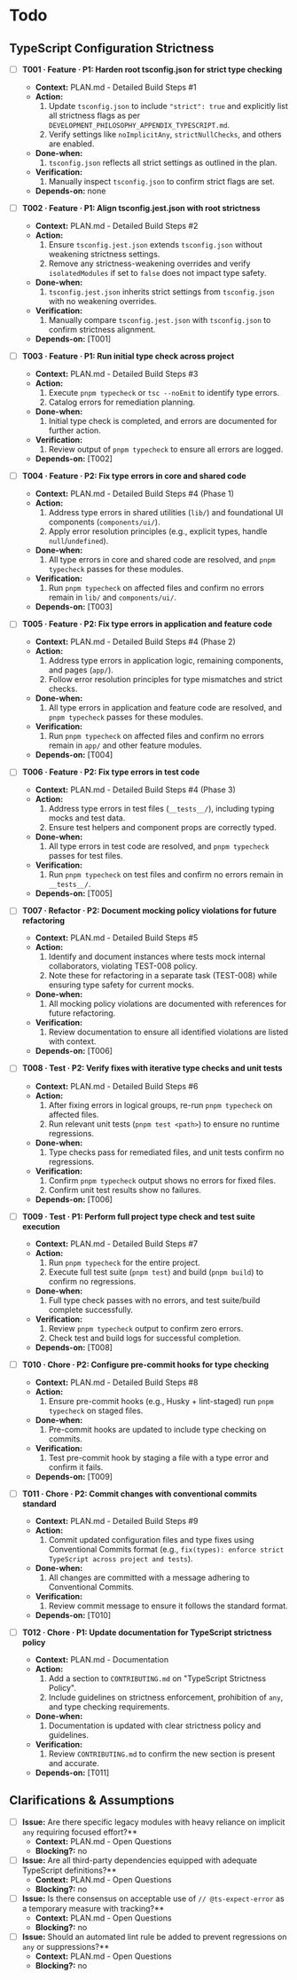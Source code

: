 # Todo

## TypeScript Configuration Strictness

- [ ] **T001 · Feature · P1: Harden root tsconfig.json for strict type checking**
    - **Context:** PLAN.md - Detailed Build Steps #1
    - **Action:**
        1. Update `tsconfig.json` to include `"strict": true` and explicitly list all strictness flags as per `DEVELOPMENT_PHILOSOPHY_APPENDIX_TYPESCRIPT.md`.
        2. Verify settings like `noImplicitAny`, `strictNullChecks`, and others are enabled.
    - **Done-when:**
        1. `tsconfig.json` reflects all strict settings as outlined in the plan.
    - **Verification:**
        1. Manually inspect `tsconfig.json` to confirm strict flags are set.
    - **Depends-on:** none

- [ ] **T002 · Feature · P1: Align tsconfig.jest.json with root strictness**
    - **Context:** PLAN.md - Detailed Build Steps #2
    - **Action:**
        1. Ensure `tsconfig.jest.json` extends `tsconfig.json` without weakening strictness settings.
        2. Remove any strictness-weakening overrides and verify `isolatedModules` if set to `false` does not impact type safety.
    - **Done-when:**
        1. `tsconfig.jest.json` inherits strict settings from `tsconfig.json` with no weakening overrides.
    - **Verification:**
        1. Manually compare `tsconfig.jest.json` with `tsconfig.json` to confirm strictness alignment.
    - **Depends-on:** [T001]

- [ ] **T003 · Feature · P1: Run initial type check across project**
    - **Context:** PLAN.md - Detailed Build Steps #3
    - **Action:**
        1. Execute `pnpm typecheck` or `tsc --noEmit` to identify type errors.
        2. Catalog errors for remediation planning.
    - **Done-when:**
        1. Initial type check is completed, and errors are documented for further action.
    - **Verification:**
        1. Review output of `pnpm typecheck` to ensure all errors are logged.
    - **Depends-on:** [T002]

- [ ] **T004 · Feature · P2: Fix type errors in core and shared code**
    - **Context:** PLAN.md - Detailed Build Steps #4 (Phase 1)
    - **Action:**
        1. Address type errors in shared utilities (`lib/`) and foundational UI components (`components/ui/`).
        2. Apply error resolution principles (e.g., explicit types, handle `null`/`undefined`).
    - **Done-when:**
        1. All type errors in core and shared code are resolved, and `pnpm typecheck` passes for these modules.
    - **Verification:**
        1. Run `pnpm typecheck` on affected files and confirm no errors remain in `lib/` and `components/ui/`.
    - **Depends-on:** [T003]

- [ ] **T005 · Feature · P2: Fix type errors in application and feature code**
    - **Context:** PLAN.md - Detailed Build Steps #4 (Phase 2)
    - **Action:**
        1. Address type errors in application logic, remaining components, and pages (`app/`).
        2. Follow error resolution principles for type mismatches and strict checks.
    - **Done-when:**
        1. All type errors in application and feature code are resolved, and `pnpm typecheck` passes for these modules.
    - **Verification:**
        1. Run `pnpm typecheck` on affected files and confirm no errors remain in `app/` and other feature modules.
    - **Depends-on:** [T004]

- [ ] **T006 · Feature · P2: Fix type errors in test code**
    - **Context:** PLAN.md - Detailed Build Steps #4 (Phase 3)
    - **Action:**
        1. Address type errors in test files (`__tests__/`), including typing mocks and test data.
        2. Ensure test helpers and component props are correctly typed.
    - **Done-when:**
        1. All type errors in test code are resolved, and `pnpm typecheck` passes for test files.
    - **Verification:**
        1. Run `pnpm typecheck` on test files and confirm no errors remain in `__tests__/`.
    - **Depends-on:** [T005]

- [ ] **T007 · Refactor · P2: Document mocking policy violations for future refactoring**
    - **Context:** PLAN.md - Detailed Build Steps #5
    - **Action:**
        1. Identify and document instances where tests mock internal collaborators, violating TEST-008 policy.
        2. Note these for refactoring in a separate task (TEST-008) while ensuring type safety for current mocks.
    - **Done-when:**
        1. All mocking policy violations are documented with references for future refactoring.
    - **Verification:**
        1. Review documentation to ensure all identified violations are listed with context.
    - **Depends-on:** [T006]

- [ ] **T008 · Test · P2: Verify fixes with iterative type checks and unit tests**
    - **Context:** PLAN.md - Detailed Build Steps #6
    - **Action:**
        1. After fixing errors in logical groups, re-run `pnpm typecheck` on affected files.
        2. Run relevant unit tests (`pnpm test <path>`) to ensure no runtime regressions.
    - **Done-when:**
        1. Type checks pass for remediated files, and unit tests confirm no regressions.
    - **Verification:**
        1. Confirm `pnpm typecheck` output shows no errors for fixed files.
        2. Confirm unit test results show no failures.
    - **Depends-on:** [T006]

- [ ] **T009 · Test · P1: Perform full project type check and test suite execution**
    - **Context:** PLAN.md - Detailed Build Steps #7
    - **Action:**
        1. Run `pnpm typecheck` for the entire project.
        2. Execute full test suite (`pnpm test`) and build (`pnpm build`) to confirm no regressions.
    - **Done-when:**
        1. Full type check passes with no errors, and test suite/build complete successfully.
    - **Verification:**
        1. Review `pnpm typecheck` output to confirm zero errors.
        2. Check test and build logs for successful completion.
    - **Depends-on:** [T008]

- [ ] **T010 · Chore · P2: Configure pre-commit hooks for type checking**
    - **Context:** PLAN.md - Detailed Build Steps #8
    - **Action:**
        1. Ensure pre-commit hooks (e.g., Husky + lint-staged) run `pnpm typecheck` on staged files.
    - **Done-when:**
        1. Pre-commit hooks are updated to include type checking on commits.
    - **Verification:**
        1. Test pre-commit hook by staging a file with a type error and confirm it fails.
    - **Depends-on:** [T009]

- [ ] **T011 · Chore · P2: Commit changes with conventional commits standard**
    - **Context:** PLAN.md - Detailed Build Steps #9
    - **Action:**
        1. Commit updated configuration files and type fixes using Conventional Commits format (e.g., `fix(types): enforce strict TypeScript across project and tests`).
    - **Done-when:**
        1. All changes are committed with a message adhering to Conventional Commits.
    - **Verification:**
        1. Review commit message to ensure it follows the standard format.
    - **Depends-on:** [T010]

- [ ] **T012 · Chore · P1: Update documentation for TypeScript strictness policy**
    - **Context:** PLAN.md - Documentation
    - **Action:**
        1. Add a section to `CONTRIBUTING.md` on "TypeScript Strictness Policy".
        2. Include guidelines on strictness enforcement, prohibition of `any`, and type checking requirements.
    - **Done-when:**
        1. Documentation is updated with clear strictness policy and guidelines.
    - **Verification:**
        1. Review `CONTRIBUTING.md` to confirm the new section is present and accurate.
    - **Depends-on:** [T011]

## Clarifications & Assumptions
- [ ] **Issue:** Are there specific legacy modules with heavy reliance on implicit `any` requiring focused effort?**
    - **Context:** PLAN.md - Open Questions
    - **Blocking?:** no
- [ ] **Issue:** Are all third-party dependencies equipped with adequate TypeScript definitions?**
    - **Context:** PLAN.md - Open Questions
    - **Blocking?:** no
- [ ] **Issue:** Is there consensus on acceptable use of `// @ts-expect-error` as a temporary measure with tracking?**
    - **Context:** PLAN.md - Open Questions
    - **Blocking?:** no
- [ ] **Issue:** Should an automated lint rule be added to prevent regressions on `any` or suppressions?**
    - **Context:** PLAN.md - Open Questions
    - **Blocking?:** no